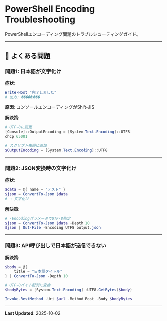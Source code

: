 # PowerShell Encoding Troubleshooting

PowerShellエンコーディング問題のトラブルシューティングガイド。

---

## 🐛 よくある問題

### 問題1: 日本語が文字化け

**症状**:
```powershell
Write-Host "完了しました"
# 出力: �����܂���
```

**原因**: コンソールエンコーディングがShift-JIS

**解決策**:
```powershell
# UTF-8に変更
[Console]::OutputEncoding = [System.Text.Encoding]::UTF8
chcp 65001

# スクリプト先頭に追加
$OutputEncoding = [System.Text.Encoding]::UTF8
```

---

### 問題2: JSON変換時の文字化け

**症状**:
```powershell
$data = @{ name = "テスト" }
$json = ConvertTo-Json $data
# → 文字化け
```

**解決策**:
```powershell
# -EncodingパラメータでUTF-8指定
$json = ConvertTo-Json $data -Depth 10
$json | Out-File -Encoding UTF8 output.json
```

---

### 問題3: API呼び出しで日本語が送信できない

**解決策**:
```powershell
$body = @{
    title = "日本語タイトル"
} | ConvertTo-Json -Depth 10

# UTF-8バイト配列に変換
$bodyBytes = [System.Text.Encoding]::UTF8.GetBytes($body)

Invoke-RestMethod -Uri $url -Method Post -Body $bodyBytes
```

---

**Last Updated**: 2025-10-02
